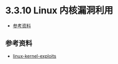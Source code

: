 # 3.3.10 Linux 内核漏洞利用

- [参考资料](#参考资料)


## 参考资料
- [linux-kernel-exploits](https://github.com/SecWiki/linux-kernel-exploits)
